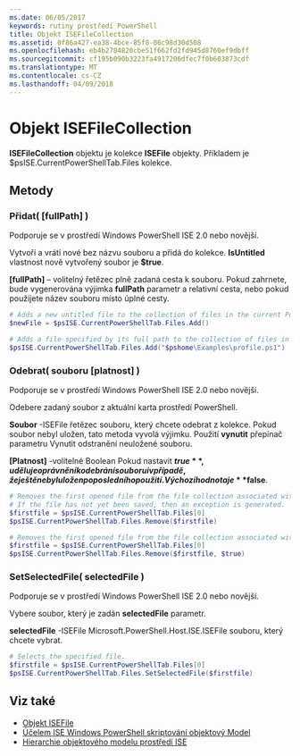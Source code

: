 ```yaml
---
ms.date: 06/05/2017
keywords: rutiny prostředí PowerShell
title: Objekt ISEFileCollection
ms.assetid: 0f86a427-ea38-4bce-85f8-06c98d30d508
ms.openlocfilehash: eb4b2784820cbe51f662fd2fd945d8760ef9dbff
ms.sourcegitcommit: cf195b090b3223fa4917206dfec7f0b603873cdf
ms.translationtype: MT
ms.contentlocale: cs-CZ
ms.lasthandoff: 04/09/2018
---
```

# <a name="the-isefilecollection-object"></a>Objekt ISEFileCollection

**ISEFileCollection** objektu je kolekce **ISEFile** objekty. Příkladem je $psISE.CurrentPowerShellTab.Files kolekce.

## <a name="methods"></a>Metody

### <a name="add-fullpath-"></a>Přidat\( \[fullPath\] \)

Podporuje se v prostředí Windows PowerShell ISE 2.0 nebo novější.

Vytvoří a vrátí nové bez názvu souboru a přidá do kolekce. **IsUntitled** vlastnost nově vytvořený soubor je **$true**.

**\[fullPath\]**  – volitelný řetězec plně zadaná cesta k souboru. Pokud zahrnete, bude vygenerována výjimka **fullPath** parametr a relativní cesta, nebo pokud použijete název souboru místo úplné cesty.

```powershell
# Adds a new untitled file to the collection of files in the current PowerShell tab.
$newFile = $psISE.CurrentPowerShellTab.Files.Add()

# Adds a file specified by its full path to the collection of files in the current PowerShell tab.
$psISE.CurrentPowerShellTab.Files.Add("$pshome\Examples\profile.ps1")
```

### <a name="remove-file-force-"></a>Odebrat\( souboru \[platnost\] \)

Podporuje se v prostředí Windows PowerShell ISE 2.0 nebo novější.

Odebere zadaný soubor z aktuální karta prostředí PowerShell.

**Soubor** -ISEFile řetězec souboru, který chcete odebrat z kolekce. Pokud soubor nebyl uložen, tato metoda vyvolá výjimku. Použití **vynutit** přepínač parametru Vynutit odstranění neuložené souboru.

**\[Platnost\]**  -volitelné Boolean Pokud nastavit **$true**, uděluje oprávnění k odebrání souboru i v případě, že ještě nebyl uložen po posledního použití. Výchozí hodnota je **$false**.

```powershell
# Removes the first opened file from the file collection associated with the current PowerShell tab.
# If the file has not yet been saved, then an exception is generated.
$firstfile = $psISE.CurrentPowerShellTab.Files[0]
$psISE.CurrentPowerShellTab.Files.Remove($firstfile)

# Removes the first opened file from the file collection associated with the current PowerShell tab, even if it has not been saved.
$firstfile = $psISE.CurrentPowerShellTab.Files[0]
$psISE.CurrentPowerShellTab.Files.Remove($firstfile, $true)
```

### <a name="setselectedfile-selectedfile-"></a>SetSelectedFile\( selectedFile \)

Podporuje se v prostředí Windows PowerShell ISE 2.0 nebo novější.

Vybere soubor, který je zadán **selectedFile** parametr.

**selectedFile** -ISEFile Microsoft.PowerShell.Host.ISE.ISEFile souboru, který chcete vybrat.

```powershell
# Selects the specified file.
$firstfile = $psISE.CurrentPowerShellTab.Files[0]
$psISE.CurrentPowerShellTab.Files.SetSelectedFile($firstfile)
```

## <a name="see-also"></a>Viz také

- [Objekt ISEFile](The-ISEFile-Object.md)
- [Účelem ISE Windows PowerShell skriptování objektový Model](Purpose-of-the-Windows-PowerShell-ISE-Scripting-Object-Model.md)
- [Hierarchie objektového modelu prostředí ISE](The-ISE-Object-Model-Hierarchy.md)